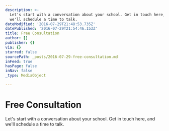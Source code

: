 ```yaml
---
description: >-
  Let's start with a conversation about your school. Get in touch here, and
  we'll schedule a time to talk.
dateModified: '2016-07-29T21:48:53.735Z'
datePublished: '2016-07-29T21:54:46.153Z'
title: Free Consultation
author: []
publisher: {}
via: {}
starred: false
sourcePath: _posts/2016-07-29-free-consultation.md
inFeed: true
hasPage: false
inNav: false
_type: MediaObject

---
```

# Free Consultation

Let's start with a conversation about your school. Get in touch here, and we'll schedule a time to talk.